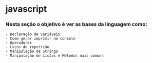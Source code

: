 # javascript
### Nesta seção o objetivo é ver as bases da linguagem como:
    - Declaração de variáveis
    - Como gerar imprimir no console
    - Operadores
    - Laços de repetição
    - Manipulação de Strings
    - Manipulação de Listas e Métodos mais comuns